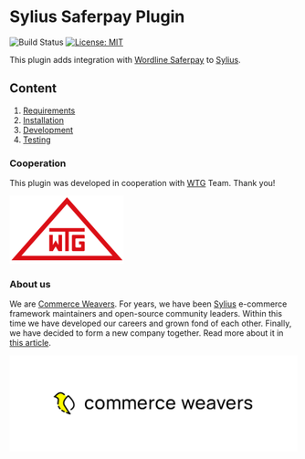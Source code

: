 # Sylius Saferpay Plugin

![Build Status](https://github.com/CommerceWeavers/SyliusSaferpayPlugin/actions/workflows/build.yaml/badge.svg)
[![License: MIT](https://img.shields.io/badge/License-MIT-yellow.svg)](https://opensource.org/licenses/MIT)

This plugin adds integration with [Wordline Saferpay](https://www.saferpay.com) to [Sylius](https://github.com/Sylius/Sylius). 

## Content

1. [Requirements](docs/requirements.md)
1. [Installation](docs/installation.md)
1. [Development](docs/development.md)
1. [Testing](docs/testing.md)

### Cooperation

This plugin was developed in cooperation with [WTG](https://www.wtg.com/) Team. Thank you!

![WTG](docs/img/wtg.png)

### About us

We are [Commerce Weavers](https://www.commerceweavers.com/). For years, we have been [Sylius](https://github.com/Sylius/Sylius) e-commerce framework maintainers
and open-source community leaders. Within this time we have developed our careers and grown fond of each other.
Finally, we have decided to form a new company together. Read more about it in [this article](https://www.linkedin.com/pulse/we-commerce-weavers-commerce-weavers/).

![Commerce Weavers](docs/img/cw.png)
